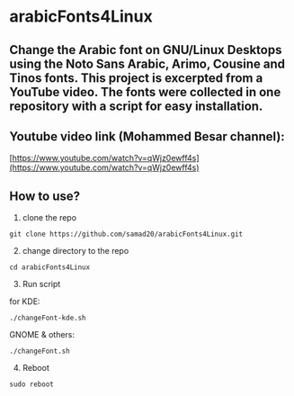 # arabicFonts4Linux

## Change the Arabic font on GNU/Linux Desktops using the Noto Sans Arabic, Arimo, Cousine and Tinos fonts. This project is excerpted from a YouTube video. The fonts were collected in one repository with a script for easy installation.

## Youtube video link (Mohammed Besar channel):
[https://www.youtube.com/watch?v=qWjz0ewff4s](https://www.youtube.com/watch?v=qWjz0ewff4s)


## How to use?

1. clone the repo
```
git clone https://github.com/samad20/arabicFonts4Linux.git
```

2. change directory to the repo
```
cd arabicFonts4Linux
```

3. Run script

for KDE:
```
./changeFont-kde.sh
```

GNOME & others:
```
./changeFont.sh
```
4. Reboot
```
sudo reboot
```
